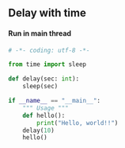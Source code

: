## Delay with time

#### Run in main thread

```python
# -*- coding: utf-8 -*-

from time import sleep

def delay(sec: int):
    sleep(sec)

if __name__ == "__main__":
    """ Usage """
    def hello():
        print("Hello, world!!")
    delay(10)
    hello()
```
